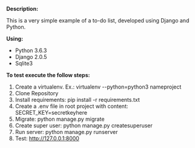 **Description:**

This is a very simple example of a to-do list, developed using Django and Python.

**Using:**

- Python 3.6.3 
- Django 2.0.5
- Sqlite3

**To test execute the follow steps:**

1. Create a virtualenv. Ex.: virtualenv --python=python3 nameproject
2. Clone Repository
3. Install requirements: pip install -r requirements.txt
4. Create a .env file in root project with content: SECRET_KEY=secretkeyhere
5. Migrate: python manage.py migrate
6. Create super user: python manage.py createsuperuser
7. Run server: python manage.py runserver
8. Test: http://127.0.0.1:8000

